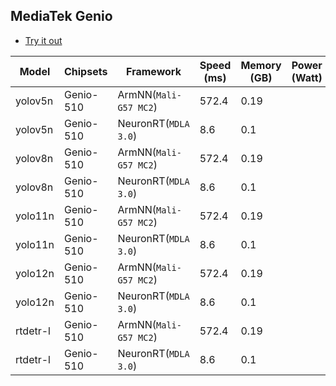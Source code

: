 ## MediaTek Genio

* [Try it out](https://github.com/R300-AI/MTK-genio-demo/tree/main)

| Model   |     Chipsets          |    Framework                |    Speed (ms) |   Memory (GB) |  Power (Watt) |     Temp (°C)    |
|---------|-----------------------|-----------------------------|---------------|---------------|---------------|------------------|
| yolov5n  |  Genio-510 | ArmNN(`Mali-G57 MC2`)       | 572.4         |  0.19         |               |                  |
| yolov5n  |  Genio-510 | NeuronRT(`MDLA 3.0`)        | 8.6           | 0.1           |               |                  |
| yolov8n  |  Genio-510 | ArmNN(`Mali-G57 MC2`)       | 572.4         |  0.19         |               |                  |
| yolov8n  |  Genio-510 | NeuronRT(`MDLA 3.0`)        | 8.6           | 0.1           |               |                  |
| yolo11n  |  Genio-510 | ArmNN(`Mali-G57 MC2`)       | 572.4         |  0.19         |               |                  |
| yolo11n  |  Genio-510 | NeuronRT(`MDLA 3.0`)        | 8.6           | 0.1           |               |                  |
| yolo12n  |  Genio-510 | ArmNN(`Mali-G57 MC2`)       | 572.4         |  0.19         |               |                  |
| yolo12n  |  Genio-510 | NeuronRT(`MDLA 3.0`)        | 8.6           | 0.1           |               |                  |
| rtdetr-l |  Genio-510 | ArmNN(`Mali-G57 MC2`)       | 572.4         |  0.19         |               |                  |
| rtdetr-l |  Genio-510 | NeuronRT(`MDLA 3.0`)        | 8.6           | 0.1           |               |                  |
